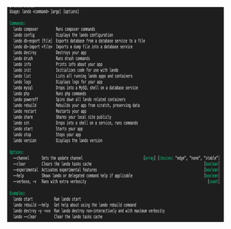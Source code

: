 <!DOCTYPE html>
<html lang="{{ site.lang | default: "en-US" }}">
  <head>
    <meta charset="UTF-8">
    <meta http-equiv="X-UA-Compatible" content="IE=edge">
    <meta name="viewport" content="width=device-width, initial-scale=1">
  </head>
  <body>
      <header>
        <img src="../book/images/media/LandoCommands.png" alt="Logo" width="750" height="500">
      </header>
  </body>
</html>
